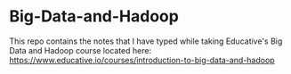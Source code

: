 # Big-Data-and-Hadoop

This repo contains the notes that I have typed while taking Educative's Big Data and Hadoop course located here:  https://www.educative.io/courses/introduction-to-big-data-and-hadoop

